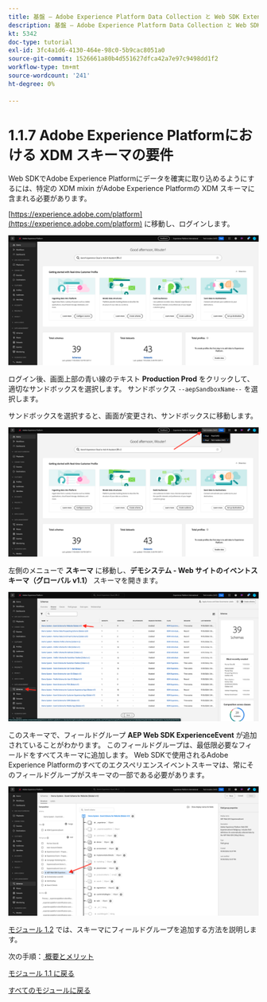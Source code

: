 ```yaml
---
title: 基盤 – Adobe Experience Platform Data Collection と Web SDK Extension の設定 – Adobe Experience Platformでの XDM スキーマ要件
description: 基盤 – Adobe Experience Platform Data Collection と Web SDK Extension の設定 – Adobe Experience Platformでの XDM スキーマ要件
kt: 5342
doc-type: tutorial
exl-id: 3fc4a1d6-4130-464e-98c0-5b9cac8051a0
source-git-commit: 1526661a80b4d551627dfca42a7e97c9498dd1f2
workflow-type: tm+mt
source-wordcount: '241'
ht-degree: 0%

---
```


# 1.1.7 Adobe Experience Platformにおける XDM スキーマの要件

Web SDKでAdobe Experience Platformにデータを確実に取り込めるようにするには、特定の XDM mixin がAdobe Experience Platformの XDM スキーマに含まれる必要があります。

[https://experience.adobe.com/platform](https://experience.adobe.com/platform) に移動し、ログインします。

![AEP デバッガー ](./images/exp1.png)

ログイン後、画面上部の青い線のテキスト **Production Prod** をクリックして、適切なサンドボックスを選択します。 サンドボックス `--aepSandboxName--` を選択します。

サンドボックスを選択すると、画面が変更され、サンドボックスに移動します。

![AEP デバッガー ](./images/exp2.png)

左側のメニューで **スキーマ** に移動し、**デモシステム - Web サイトのイベントスキーマ（グローバル v1.1）** スキーマを開きます。

![AEP デバッガー ](./images/exp3.png)

このスキーマで、フィールドグループ **AEP Web SDK ExperienceEvent** が追加されていることがわかります。 このフィールドグループは、最低限必要なフィールドをすべてスキーマに追加します。 Web SDKで使用されるAdobe Experience Platformのすべてのエクスペリエンスイベントスキーマは、常にそのフィールドグループがスキーマの一部である必要があります。

![AEP デバッガー ](./images/exp4.png)

[ モジュール 1.2](./../module1.2/data-ingestion.md) では、スキーマにフィールドグループを追加する方法を説明します。

次の手順：[ 概要とメリット ](./summary.md)

[モジュール 1.1 に戻る](./data-ingestion-launch-web-sdk.md)

[すべてのモジュールに戻る](./../../../overview.md)
